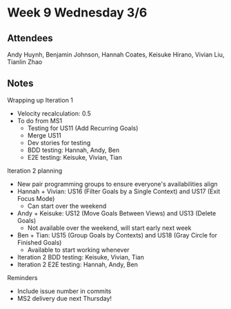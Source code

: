 # Week 9 Wednesday 3/6

## Attendees
Andy Huynh, Benjamin Johnson, Hannah Coates, Keisuke Hirano, Vivian Liu, Tianlin Zhao

## Notes

Wrapping up Iteration 1
- Velocity recalculation: 0.5
- To do from MS1
  - Testing for US11 (Add Recurring Goals)
  - Merge US11
  - Dev stories for testing
  - BDD testing: Hannah, Andy, Ben
  - E2E testing: Keisuke, Vivian, Tian

Iteration 2 planning
- New pair programming groups to ensure everyone's availabilities align
- Hannah + Vivian: US16 (Filter Goals by a Single Context) and US17 (Exit Focus Mode)
  - Can start over the weekend
- Andy + Keisuke: US12 (Move Goals Between Views) and US13 (Delete Goals)
  - Not available over the weekend, will start early next week
- Ben + Tian: US15 (Group Goals by Contexts) and US18 (Gray Circle for Finished Goals)
  - Available to start working whenever
- Iteration 2 BDD testing: Keisuke, Vivian, Tian
- Iteration 2 E2E testing: Hannah, Andy, Ben

Reminders
- Include issue number in commits
- MS2 delivery due next Thursday!
